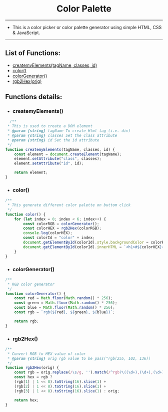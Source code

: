 <h1 align="center">Color Palette</h1>

---

- This is a color picker or color palette generator using simple HTML, CSS & JavaScript.

---

## List of Functions:
   - [createmyElements(tagName, classes, id)](#createmyElement())
   - [color()](#color())
   - [colorGenerator()](#colorGenerator())
   - [rgb2Hex(orig)](rgb2Hex())

## Functions details:

- ### createmyElements() 
```javascript
  /**
 * This is used to create a DOM element
 * @param {string} tagName To create Html tag (i.e. div)
 * @param {string} classes Set the class attribute
 * @param {string} id Set the id attribute
 */
function createmyElements(tagName, classes, id) {
    const element = document.createElement(tagName);
    element.setAttribute("class", classes);
    element.setAttribute("id", id);

    return element;
}
```
- ### color()
```javascript
/**
 * This generate different color palette on buttom click
 */
function color() {
    for (let index = 0; index < 6; index++) {
        const colorRGB = colorGenerator();
        const colorHEX = rgb2Hex(colorRGB);
        console.log(colorHEX);
        const colorId = "color" + index;
        document.getElementById(colorId).style.backgroundColor = colorRGB;
        document.getElementById(colorId).innerHTML = `<h1>#${colorHEX}</h1> <br/> <h3>${colorRGB}</h3> `;
    }
}
```
- ### colorGenerator()
```javascript
/**
 * RGB color generator
 */
function colorGenerator() {
    const red = Math.floor(Math.random() * 256);
    const green = Math.floor(Math.random() * 256);
    const blue = Math.floor(Math.random() * 256);
    const rgb = `rgb(${red}, ${green}, ${blue})`;

    return rgb;
}
```
- ### rgb2Hex()
```javascript
/**
 * Convert RGB to HEX value of color
 * @param {string} orig rgb value to be pass("rgb(255, 102, 136))
 */
function rgb2Hex(orig) {
    const rgb = orig.replace(/\s/g, '').match(/^rgb?\((\d+),(\d+),(\d+),?([^,\s)]+)?/i);
    const hex = rgb ?
    (rgb[1] | 1 << 8).toString(16).slice(1) +
    (rgb[2] | 1 << 8).toString(16).slice(1) +
    (rgb[3] | 1 << 8).toString(16).slice(1) : orig;

    return hex;
}
```
